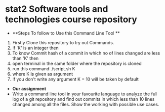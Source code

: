 # stat2  Software tools and technologies course repository
- **Steps To follow to Use this Command Line Tool **
1. Firstly Clone this repository to try out Commands.
2. If 'K' is an integer then
3. To know Commit hash of a commit in which no of lines changed are less than 'K' then 
4. open terminal in the same folder where the repository is cloned 
5. run this command ./script.sh K
6. where K is given as argument 
7. If you don't write any argument K = 10 will be taken by default
- **Our assignment**
- Write a command line tool in your favourite language to analyze the full log of a git repository and find out commits in which less than 10 lines changed among all the files. Show the working with possible use cases.
